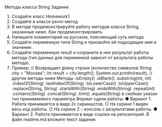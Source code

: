Методы класса String
Задание
1. Создайте класс Homework1
2. Создайте в классе psvm-метод
3. В методе продемонстрируйте работу методов класса String, указанные
ниже.
Как продемонстрировать
1. Напишите комментарий на русском, поясняющий суть метода.
2. Создайте переменную типа String и присвойте ей подходящее имя и
значение.
3. Создайте переменную result и сохраните в нее результат работы метода
(тип данных для переменной зависит от результата работы метода).
4. Пример:
// Возвращает длину строки (количество символов
String city = "Москва";
int result = city.length();
System.out.println(result);
// другие методы ниже
Методы
.isEmpty()
.isBlank()
.substring(int, int)
.indexOf(String)
.lastIndexOf(String)
.toLowerCase()
.toUpperCase()
.replace(String, String)
.startsWith(String)
.endsWith(String)
.repeat(int)
.contains(String)
.concat(String)
.trim()
.equals(String)
в скобках указан тип принимаемого параметра
Формат сдачи работы:
● Вариант 1. Работа принимается в виде 2х скриншотов.
○ На скрине 1 виден весь код работы.
○ На скрине 2 – консоль с результатами работы.
● Вариант 2. Работа принимается в виде ссылки на репозиторий. В файл
readme.md вложите текст задания.
